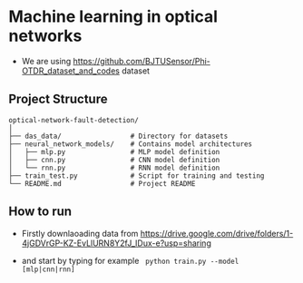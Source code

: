 # Machine learning in optical networks

* We are using https://github.com/BJTUSensor/Phi-OTDR_dataset_and_codes dataset

## Project Structure

```
optical-network-fault-detection/
│
├── das_data/                 # Directory for datasets
├── neural_network_models/    # Contains model architectures
│   ├── mlp.py                # MLP model definition
│   ├── cnn.py                # CNN model definition
│   └── rnn.py                # RNN model definition
├── train_test.py             # Script for training and testing
└── README.md                 # Project README
```


  ## How to run

  * Firstly downlaoading data from https://drive.google.com/drive/folders/1-4jGDVrGP-KZ-EvLlURN8Y2fJ_IDux-e?usp=sharing
 
  * and start by typing for example ` python train.py --model [mlp|cnn|rnn]`

